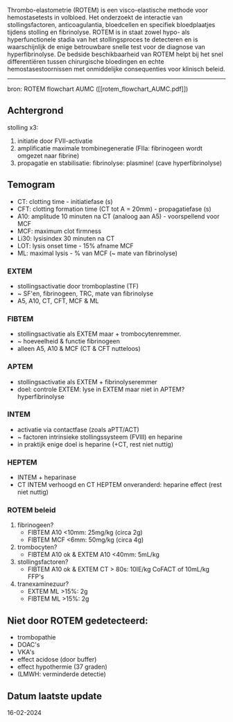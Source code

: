 Thrombo-elastometrie (ROTEM) is een visco-elastische methode voor hemostasetests in volbloed. Het onderzoekt de interactie van stollingsfactoren, anticoagulantia, bloedcellen en specifiek bloedplaatjes tijdens stolling en fibrinolyse. ROTEM is in staat zowel hypo- als hyperfunctionele stadia van het stollingsproces te detecteren en is waarschijnlijk de enige betrouwbare snelle test voor de diagnose van hyperfibrinolyse. De bedside beschikbaarheid van ROTEM helpt bij het snel differentiëren tussen chirurgische bloedingen en echte hemostasestoornissen met onmiddelijke consequenties voor klinisch beleid.
___
bron: ROTEM flowchart AUMC ([[rotem_flowchart_AUMC.pdf]])
## Achtergrond
stolling x3: 
1. initiatie door FVII-activatie
2. amplificatie maximale trombinegeneratie (FIIa: fibrinogeen wordt omgezet naar fibrine)
3. propagatie en stabilisatie: fibrinolyse: plasmine! (cave hyperfibrinolyse)
## Temogram
- CT: clotting time - initiatiefase (s)
- CFT: clotting formation time (CT tot A = 20mm) - propagatiefase (s)
- A10: amplitude 10 minuten na CT (analoog aan A5) - voorspellend voor MCF
- MCF: maximum clot firmness 
- Li30: lysisindex 30 minuten na CT
- LOT: lysis onset time - 15% afname MCF
- ML: maximal lysis - % van MCF (~ mate van fibrinolyse)
### EXTEM
- stollingsactivatie door tromboplastine (TF)
- ~ SF'en, fibrinogeen, TRC, mate van fibrinolyse
- A5, A10, CT, CFT, MCF & ML
### FIBTEM
- stollingsactivatie als EXTEM maar + trombocytenremmer.
- ~ hoeveelheid & functie fibrinogeen
- alleen A5, A10 & MCF (CT & CFT nutteloos)
### APTEM
- stollingsactivatie als EXTEM + fibrinolyseremmer
- doel: controle EXTEM: lyse in EXTEM maar niet in APTEM? hyperfibrinolyse
### INTEM
- activatie via contactfase (zoals aPTT/ACT)
- ~ factoren intrinsieke stollingssysteem (FVIII) en heparine
- in praktijk enige doel is heparine (+CT, rest niet nuttig)
### HEPTEM
- INTEM + heparinase
- CT INTEM verhoogd en CT HEPTEM onveranderd: heparine effect (rest niet nuttig)
### ROTEM beleid
1. fibrinogeen?
	- FIBTEM A10 <10mm: 25mg/kg (circa 2g) 
	- FIBTEM MCF <6mm: 50mg/kg (circa 4g)
2. trombocyten?
	- FIBTEM A10 ok & EXTEM A10 <40mm: 5mL/kg 
3. stollingsfactoren?
	- FIBTEM A10 ok & EXTEM CT > 80s: 10IE/kg CoFACT of 10mL/kg FFP's 
4. tranexaminezuur?
	- EXTEM ML >15%: 2g
	- FIBTEM ML >15%: 2g
## Niet door ROTEM gedetecteerd:
- trombopathie
- DOAC's
- VKA's
- effect acidose (door buffer)
- effect hypothermie (37 graden)
- (LMWH: verminderde detectie)
## Datum laatste update
16-02-2024